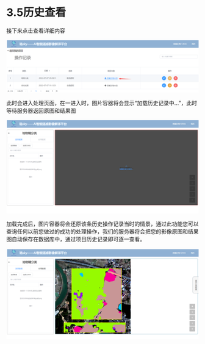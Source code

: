 # 3.5历史查看

接下来点击查看详细内容

![image-20220712154652957](3.5历史查看.assets\image-20220712154652957.png)

此时会进入处理页面，在一进入时，图片容器将会显示“加载历史记录中…”，此时等待服务器返回原图和结果图

![image-20220712154704096](3.5历史查看.assets\image-20220712154704096.png)

加载完成后，图片容器将会还原该条历史操作记录当时的情景，通过此功能您可以查询任何以前您做过的成功的处理操作，我们的服务器将会把您的影像原图和结果图自动保存在数据库中，通过项目历史记录即可逐一查看。

![image-20220712154719665](3.5历史查看.assets\image-20220712154719665.png)
